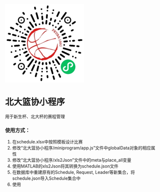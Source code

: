 ![avatar](/miniprogram_code.jpg)
# 北大篮协小程序

用于新生杯、北大杯的赛程管理

### 使用方式：
1. 在schedule.xlsx中按照模板设计比赛
2. 修改“北大篮协小程序/miniprogram/app.js”文件中globalData对象的相应属性
3. 修改“北大篮协小程序/xls2Json”文件中的meta与place_all变量
4. 使用MATLAB的xls2Json将其转换为schedule.json文件
5. 在数据库中重建原有的Schedule, Request, Leader等新集合，将schedule.json导入Schedule集合中
6. 使用




 